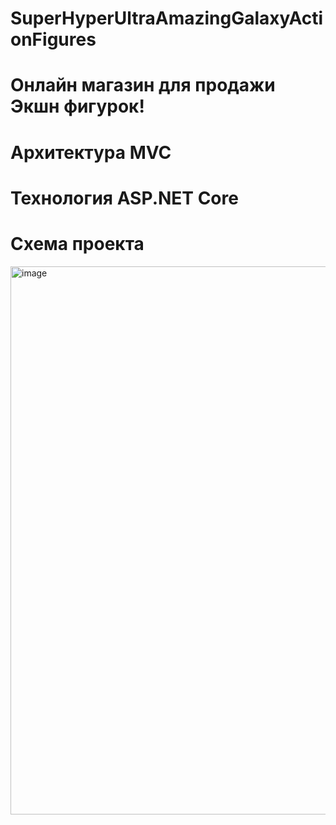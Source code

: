 # SuperHyperUltraAmazingGalaxyActionFigures

# Онлайн магазин для продажи Экшн фигурок!

# Архитектура MVC
# Технология ASP.NET Core


# Схема проекта
<img width="1139" height="877" alt="image" src="https://github.com/user-attachments/assets/c561080d-aa31-4cfc-a334-7ae7a2521df1" />
